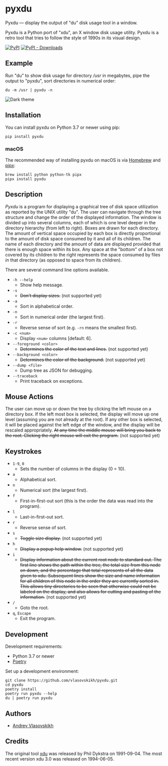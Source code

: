 pyxdu
=====

Pyxdu — display the output of "du" disk usage tool in a window.

Pyxdu is a Python port of "xdu", an X window disk usage utility. Pyxdu is a retro tool
that tries to follow the style of 1990s in its visual design.

[![PyPI](https://img.shields.io/pypi/v/pyxdu)](https://pypi.org/project/pyxdu/)
[![PyPI - Downloads](https://img.shields.io/pypi/dm/pyxdu)](https://pypi.org/project/pyxdu/)


Example
-------

Run "du" to show disk usage for directory _/usr_ in megabytes, pipe the output to
"pyxdu", sort directories in numerical order:

```shell
du -m /usr | pyxdu -n
```

![Dark theme][dark]


Installation
------------

You can install pyxdu on Python 3.7 or newer using pip:

```shell
pip install pyxdu
```

### macOS

The recommended way of installing pyxdu on macOS is via [Homebrew](https://brew.sh) 
and [pipx](https://pypa.github.io/pipx/):

```shell
brew install python python-tk pipx
pipx install pyxdu
```

Description
-----------

_Pyxdu_ is a program for displaying a graphical tree of disk space utilization as
reported by the UNIX utility "du". The user can navigate through the tree structure and
change the order of the displayed information. The window is divided up into several
columns, each of which is one level deeper in the directory hierarchy (from left to
right). Boxes are drawn for each directory. The amount of vertical space occupied by
each box is directly proportional to the amount of disk space consumed by it and all of
its children. The name of each directory and the amount of data are displayed provided
that there is enough space within its box. Any space at the "bottom" of a box not
covered by its children to the right represents the space consumed by files _in_ that
directory (as opposed to space from its children).

There are several command line options available.

* `-h --help`
  * Show help message.
* `-s`
  * ~~Don't display sizes.~~ (not supported yet)
* `-a`
  * Sort in alphabetical order.
* `-n`
  * Sort in numerical order (the largest first).
* `-r`
  * Reverse sense of sort (e.g. `-rn` means the smallest first).
* `-c <num>`
  * Display `<num>` columns \[default: 6\].
* `--foreground <color>`
  * ~~Determines the color of the text and lines.~~ (not supported yet)
* `--background <color>`
  * ~~Determines the color of the background.~~ (not supported yet)
* `--dump <file>`
  * Dump tree as JSON for debugging.
* `--traceback`
  * Print traceback on exceptions.

Mouse Actions
-------------

The user can move up or down the tree by clicking the left mouse on a directory box. If
the left most box is selected, the display will move up one level (assuming you are not
already at the root). If any other box is selected, it will be placed against the left
edge of the window, and the display will be rescaled appropriately. ~~At any time the
middle mouse will bring you back to the root. Clicking the right mouse will exit the
program.~~ (not supported yet)


Keystrokes
----------

* `1-9`, `0`
  * Sets the number of columns in the display (0 = 10).
* `a`
  * Alphabetical sort.
* `n`
  * Numerical sort (the largest first).
* `f`
  * First-in-first-out sort (this is the order the data was read into the program).
* `l`
  * Last-in-first-out sort.
* `r`
  * Reverse sense of sort.
* `s`
  * ~~Toggle size display.~~ (not supported yet)
* `h`
  * ~~Display a popup help window.~~ (not supported yet)
* `i`
  * ~~Display information about the current root node to standard out. The first line
    shows the path within the tree, the total size from this node on down, and the
    percentage that total represents of all the data given to xdu. Subsequent lines show
    the size and name information for all children of this node in the order they are
    currently sorted in. This allows tiny directories to be seen that otherwise could
    not be labeled on the display, and also allows for cutting and pasting of the
    information.~~ (not supported yet)
* `/`
  * Goto the root.
* `q`, `Escape`
  * Exit the program.


Development
-----------

Development requirements:

* Python 3.7 or newer
* [Poetry][]

Set up a development environment:

```shell
git clone https://github.com/vlasovskikh/pyxdu.git
cd pyxdu
poetry install
poetry run pyxdu --help
du | poetry run pyxdu
```


Authors
-------

* [Andrey Vlasovskikh][vlasovskikh]


Credits
-------

The original tool [xdu][] was released by Phil Dykstra on 1991-09-04. The most recent
version xdu 3.0 was released on 1994-06-05.


[xdu]: https://github.com/vlasovskikh/xdu
[poetry]: https://python-poetry.org
[vlasovskikh]: https://pirx.ru
[dark]: https://raw.githubusercontent.com/vlasovskikh/pyxdu/main/media/dark.png
